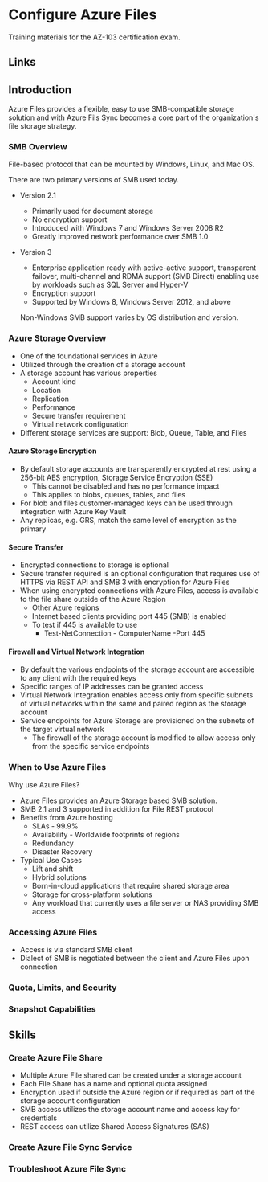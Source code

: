# Configure Azure Files

Training materials for the AZ-103 certification exam.

## Links

## Introduction

Azure Files provides a flexible, easy to use SMB-compatible storage solution and with Azure Fils Sync becomes a core part of the organization's file storage strategy.

### SMB Overview

File-based protocol that can be mounted by Windows, Linux, and Mac OS.  

There are two primary versions of SMB used today.

- Version 2.1
  - Primarily used for document storage
  - No encryption support
  - Introduced with Windows 7 and Windows Server 2008 R2
  - Greatly improved network performance over SMB 1.0
- Version 3
  - Enterprise application ready with active-active support, transparent failover, multi-channel and RDMA support (SMB Direct) enabling use by workloads such as SQL Server and Hyper-V
  - Encryption support
  - Supported by Windows 8, Windows Server 2012, and above

  Non-Windows SMB support varies by OS distribution and version.

### Azure Storage Overview

- One of the foundational services in Azure
- Utilized through the creation of a storage account
- A storage account has various properties
  - Account kind
  - Location
  - Replication
  - Performance
  - Secure transfer requirement
  - Virtual network configuration
- Different storage services are support: Blob, Queue, Table, and Files

#### Azure Storage Encryption

- By default storage accounts are transparently encrypted at rest using a 256-bit AES encryption, Storage Service Encryption (SSE)
  - This cannot be disabled and has no performance impact
  - This applies to blobs, queues, tables, and files
- For blob and files customer-managed keys can be used through integration with Azure Key Vault
- Any replicas, e.g. GRS, match the same level of encryption as the primary

#### Secure Transfer

- Encrypted connections to storage is optional
- Secure transfer required is an optional configuration that requires use of HTTPS via REST API and SMB 3 with encryption for Azure Files
- When using encrypted connections with Azure Files, access is available to the file share outside of the Azure Region
  - Other Azure regions
  - Internet based clients providing port 445 (SMB) is enabled
  - To test if 445 is available to use
    - Test-NetConnection - ComputerName <stoage account> -Port 445

#### Firewall and Virtual Network Integration

- By default the various endpoints of the storage account are accessible to any client with the required keys
- Specific ranges of IP addresses can be granted access
- Virtual Network Integration enables access only from specific subnets of virtual networks within the same and paired region as the storage account
- Service endpoints for Azure Storage are provisioned on the subnets of the target virtual network
  - The firewall of the storage account is modified to allow access only from the specific service endpoints

### When to Use Azure Files

Why use Azure Files?

- Azure Files provides an Azure Storage based SMB solution.
- SMB 2.1 and 3 supported in addition for File REST protocol
- Benefits from Azure hosting
  - SLAs - 99.9%
  - Availability - Worldwide footprints of regions
  - Redundancy
  - Disaster Recovery
- Typical Use Cases
  - Lift and shift
  - Hybrid solutions
  - Born-in-cloud applications that require shared storage area
  - Storage for cross-platform solutions
  - Any workload that currently uses a file server or NAS providing SMB access

### Accessing Azure Files

- Access is via standard SMB client
- Dialect of SMB is negotiated between the client and Azure Files upon connection

### Quota, Limits, and Security

### Snapshot Capabilities

## Skills

### Create Azure File Share

- Multiple Azure File shared can be created under a storage account
- Each File Share has a name and optional quota assigned
- Encryption used if outside the Azure region or if required as part of the storage account configuration
- SMB access utilizes the storage account name and access key for credentials
- REST access can utilize Shared Access Signatures (SAS)

### Create Azure File Sync Service

### Troubleshoot Azure File Sync
